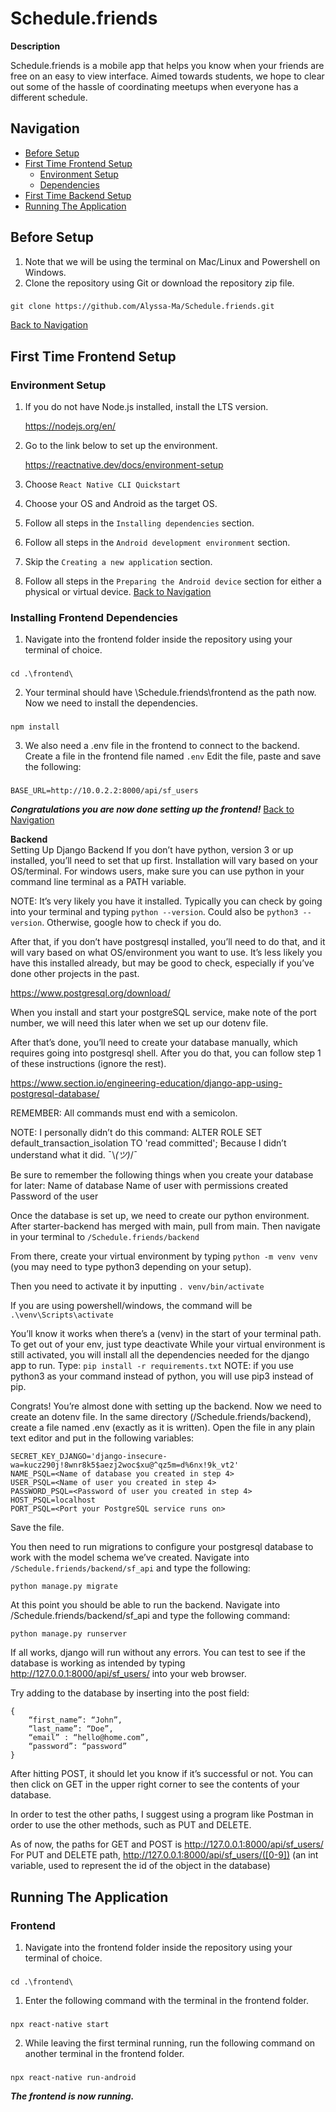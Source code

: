 # Schedule.friends 
**Description** 

Schedule.friends is a mobile app that helps you know when your friends are free on an easy to view interface. Aimed towards students, we hope to clear out some of the hassle of coordinating meetups when everyone has a different schedule.

## Navigation
* [Before Setup](#before-setup)
* [First Time Frontend Setup](#first-time-frontend-setup)
	* [Environment Setup](#environment-setup)
	* [Dependencies](#installing-frontend-dependencies)
* [First Time Backend Setup](#first-time-backend-setup)
* [Running The Application](#running)

## Before Setup
1. Note that we will be using the terminal on Mac/Linux and Powershell on Windows. 
2. Clone the repository using Git or download the repository zip file. 
###
	git clone https://github.com/Alyssa-Ma/Schedule.friends.git
[Back to Navigation](#navigation)

## First Time Frontend Setup

### Environment Setup
1. If you do not have Node.js installed, install the LTS version. 

	https://nodejs.org/en/
	
1. Go to the link below to set up the environment. 

	https://reactnative.dev/docs/environment-setup
3. Choose `React Native CLI Quickstart`
4. Choose your OS and Android as the target OS.
5. Follow all steps in the `Installing dependencies` section.
6. Follow all steps in the `Android development environment` section.
7. Skip the `Creating a new application` section.
8. Follow all steps in the `Preparing the Android device` section for either a physical or virtual device. 
[Back to Navigation](#navigation)

### Installing Frontend Dependencies
1. Navigate into the frontend folder inside the repository using your terminal of choice.
###
	cd .\frontend\
2. Your terminal should have \Schedule.friends\frontend as the path now. Now we need to install the dependencies.
###
	npm install
3. We also need a .env file in the frontend to connect to the backend. Create a file in the frontend file named `.env` Edit the file, paste and save the following:
###
	BASE_URL=http://10.0.2.2:8000/api/sf_users
***Congratulations you are now done setting up the frontend!***
[Back to Navigation](#navigation)


**Backend**  
Setting Up Django Backend
If you don’t have python, version 3 or up installed, you’ll need to set that up first. Installation will vary based on your OS/terminal. For windows users, make sure you can use python in your command line terminal as a PATH variable.

NOTE: It’s very likely you have it installed. Typically you can check by going into your terminal and typing `python --version`. Could also be `python3 --version`. Otherwise, google how to check if you do.

After that, if you don’t have postgresql installed, you’ll need to do that, and it will vary based on what OS/environment you want to use. It’s less likely you have this installed already, but may be good to check, especially if you’ve done other projects in the past.

https://www.postgresql.org/download/

When you install and start your postgreSQL service, make note of the port number,  we will need this later when we set up our dotenv file.

After that’s done, you’ll need to create your database manually, which requires going into postgresql shell. After you do that, you can follow step 1 of these instructions (ignore the rest).

https://www.section.io/engineering-education/django-app-using-postgresql-database/

REMEMBER: All commands must end with a semicolon.

NOTE: I personally didn’t do this command:
ALTER ROLE <yourname> SET default_transaction_isolation TO 'read committed';
Because I didn’t understand what it did. ¯\\_(ツ)_/¯

Be sure to remember the following things when you create your database for later:
Name of database
Name of user with permissions created
Password of the user

Once the database is set up, we need to create our python environment. After starter-backend has merged with main, pull from main. Then navigate in your terminal to `/Schedule.friends/backend`

From there, create your virtual environment by typing
`python -m venv venv`
(you may need to type python3 depending on your setup).
	
Then you need to activate it by inputting 
 `. venv/bin/activate`

If you are using powershell/windows, the command will be
`.\venv\Scripts\activate`
	
You’ll know it works when there’s a (venv) in the start of your terminal path. To get out of your env, just type deactivate
While your virtual environment is still activated, you will install all the dependencies needed for the django app to run. Type:
`pip install -r requirements.txt`
NOTE: if you use python3 as your command instead of python, you will use pip3 instead of pip.

Congrats! You’re almost done with setting up the backend. Now we need to create an dotenv file. In the same directory (/Schedule.friends/backend), create a file named .env (exactly as it is written). Open the file in any plain text editor and put in the following variables:

	SECRET_KEY_DJANGO='django-insecure-wa=kucz290j!8wnr8k5$aezj2woc$xu@^qz5m=d%6nx!9k_vt2'
	NAME_PSQL=<Name of database you created in step 4>
	USER_PSQL=<Name of user you created in step 4>
	PASSWORD_PSQL=<Password of user you created in step 4>
	HOST_PSQL=localhost
	PORT_PSQL=<Port your PostgreSQL service runs on>

Save the file.

You then need to run migrations to configure your postgresql database to work with the model schema we’ve created. Navigate into `/Schedule.friends/backend/sf_api` and type the following:

`python manage.py migrate`

At this point you should be able to run the backend. Navigate into /Schedule.friends/backend/sf_api and type the following command:

`python manage.py runserver`

If all works, django will run without any errors. You can test to see if the database is working as intended by typing http://127.0.0.1:8000/api/sf_users/ into your web browser.
	
Try adding to the database by inserting into the post field:

	{
		“first_name”: “John”,
		“last_name”: “Doe”,
		“email” : “hello@home.com”,
		“password”: “password”
  	}
  
After hitting POST, it should let you know if it’s successful or not. You can then click on GET in the upper right corner to see the contents of your database.

In order to test the other paths, I suggest using a program like Postman in order to use the other methods, such as PUT and DELETE. 

As of now, the paths for GET and POST is http://127.0.0.1:8000/api/sf_users/ 
For PUT and DELETE path, http://127.0.0.1:8000/api/sf_users/([0-9]) (an int variable, used to represent the id of the object in the database)

## Running The Application
### Frontend
1. Navigate into the frontend folder inside the repository using your terminal of choice.
###
	cd .\frontend\
1. Enter the following command with the terminal in the frontend folder.
###
	npx react-native start
2. While leaving the first terminal running, run the following command on another terminal in the frontend folder.
###
	npx react-native run-android
***The frontend is now running.***

